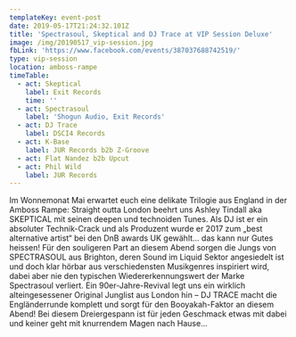 ```yaml
---
templateKey: event-post
date: 2019-05-17T21:24:32.101Z
title: 'Spectrasoul, Skeptical and DJ Trace at VIP Session Deluxe'
image: /img/20190517_vip-session.jpg
fbLink: 'https://www.facebook.com/events/387037688742519/'
type: vip-session
location: amboss-rampe
timeTable:
  - act: Skeptical
    label: Exit Records
    time: ''
  - act: Spectrasoul
    label: 'Shogun Audio, Exit Records'
  - act: DJ Trace
    label: DSCI4 Records
  - act: K-Base
    label: JUR Records b2b Z-Groove
  - act: Flat Nandez b2b Upcut
  - act: Phil Wild
    label: JUR Records
---
```

Im Wonnemonat Mai erwartet euch eine delikate Trilogie aus England in der Amboss Rampe: Straight outta London beehrt uns Ashley Tindall aka SKEPTICAL mit seinen deepen und technoiden Tunes. Als DJ ist er ein absoluter Technik-Crack und als Produzent wurde er 2017 zum „best alternative artist“ bei den DnB awards UK gewählt… das kann nur Gutes heissen! Für den souligeren Part an diesem Abend sorgen die Jungs von SPECTRASOUL aus Brighton, deren Sound im Liquid Sektor angesiedelt ist und doch klar hörbar aus verschiedensten Musikgenres inspiriert wird, dabei aber nie den typischen Wiedererkennungswert der Marke Spectrasoul verliert. Ein 90er-Jahre-Revival legt uns ein wirklich alteingesessener Original Junglist aus London hin – DJ TRACE macht die Engländerrunde komplett und sorgt für den Booyakah-Faktor an diesem Abend! Bei diesem Dreiergespann ist für jeden Geschmack etwas mit dabei und keiner geht mit knurrendem Magen nach Hause...
